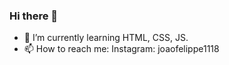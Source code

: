 ### Hi there 👋

- 🌱 I’m currently learning HTML, CSS, JS.
- 📫 How to reach me: Instagram: joaofelippe1118
